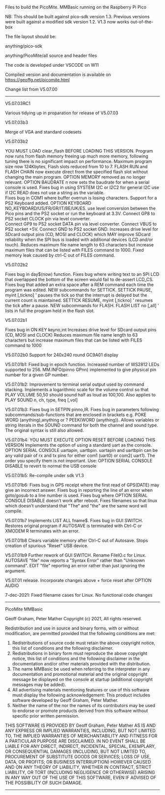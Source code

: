 Files to build the PicoMite. MMBasic running on the Raspberry Pi Pico

NB: This should be built against pico-sdk version 1.3. 
Previous versions were built against a modified sdk version 1.2. V1.3 now works out-of-the-box

The file layout should be:

anything/pico-sdk

anything/PicoMite/all source and header files

The code is developed under VSCODE on W11

Compiled version and documentation is available on https://geoffg.net/picomite.html

Change list from V5.07.00
***********************************************************************************************************************
V5.07.03RC1

Various tidying up in proparation for release of V5.07.03

V5.07.03b3

Merge of VGA and standard codesets

V5.07.03b2

YOU MUST LOAD clear_flash BEFORE LOADING THIS VERSION. 
Program now runs from flash memory freeing up much more memory, following tuning there is no significant impact on performance. 
Maximum program size now 124Kbytes, Flash slots reduced from 10 to 7. 
FLASH RUN and FLASH CHAIN now execute direct from the specified flash slot without changing the main program. 
OPTION MEMORY removed as no longer relevant. 
OPTION BAUDRATE n now sets the baudrate for when a serial console is used. 
Fixes bug in using SYSTEM I2C or I2C2 for general I2C use if I2C READ does not use a string as the variable.  
Fixes bug in COM1 where buffer overrun is losing characters. 
Support for a PS2 Keyboard added. 
OPTION KEYBOARD NO_KEYBOARD/US/FR/GR/IT/BE/UK/ES. 
use level conversion between the Pico pins and the PS2 socket or run the keyboard at 3.3V. 
Connect GP8 to PS2 socket CLOCK pin via level converter.  
Connect GP9 to PS2 socket DATA pin via level converter. 
Connect VBUS to PS2 socket +5V. 
Connect GND to PS2 socket GND. 
Increases drive level for SDcard output pins (CD, MOSI and CLOCK) which MAY improve SDcard reliability when the SPI bus is loaded with additional devices (LCD and/or touch). 
Reduces maximum file name length to 63 characters but increase maximum files that can be listed with FILES command to 1000. 
Fixed memory leak caused by ctrl-C out of FILES command. 

V5.07.02b2

Fixes bug in day$(now) function. 
Fixes bug where writing text to an SPI LCD that overlapped the bottom of the screen would fail to de-assert LCD_CS. 
Fixes bug that added an extra space after a REM command each time the program was edited. 
NEW subcommands for SETTICK. 
SETTICK PAUSE, myint [,tickno] ' pauses the tick so that the interrupt is delayed but the current count is maintained. 
SETTICK RESUME, myint [,tickno] ' resumes the tick after a pause. 
NEW subcommands for FLASH. 
FLASH LIST no [,all] ' lists in full the program held in the flash slot. 

V5.07.02b1

Fixes bug in ON KEY keyno,int
Increases drive level for SDcard output pins (CD, MOSI and CLOCK)
Reduces maximum file name length to 63 characters but increase maximum files that can be listed with FILES command to 1000

V5.07.02b0
Support for 240x240 round GC9A01 display


V5.07.01b1: 
Fixed bug in epoch function. 
Increased number of WS2812 LEDs supported to 256. 
MM.INFO(pinno GPnn) implemented to give physical pin number for a given GP number. 

V5.07.01b2: 
Improvement to terminal serial output used by command stacking. 
Implements a logarithmic scale for the volume control so that PLAY VOLUME 50,50 should sound half as loud as 100,100. 
Also applies to PLAY SOUND n, ch, type, freq [,vol]

V5.07.01b3: 
Fixes bug in SETPIN pinno,IR. 
Fixes bug in parameters following subcommands/sub-functions that are enclosed in brackets e.g. POKE WORD (anything),anything or ? PEEK(WORD (anything)). 
Allows variables or string literals in the SOUND command for both the channel and sound type. The original syntax is still also allowed.

V5.07.01b4: 
YOU MUST EXECUTE OPTION RESET BEFORE LOADING THIS VERSION
Implements the option of using a standard uart as the console. 
OPTION SERIAL CONSOLE uartapin, uartbpin. 
uartapin and uartbpin can be any valid pair of rx and tx pins for either com1 (uart0) or com2( uart1). The order you specify them is not important. 
Use:
OPTION SERIAL CONSOLE DISABLE
to revert to normal the USB console

V5.07.01b5: 
Re-compile under sdk V1.3

V5.07.01b6: 
Fixes bug in GPS receipt where the first read of GPS(DATE) may give an incorrect answer. 
Fixes bug in reporting the line of an error when goto/gosub to a line number is used. 
Fixes bug where OPTION SERIAL CONSOLE DISABLE doesn't work after reboot. 
Fixes filenames so that linux which doesn't understand that "The" and "the" are the same word will compile. 

V5.07.01b7
Implements LIST ALL fname$. 
Fixes bug in GUI SWITCH. 
Restores original program if AUTOSAVE is terminated with Ctrl-C or XMODEM R terminates with an error.

V5.07.01b8
Clears variable memory after Ctrl-C out of Autosave. 
Stops creation of spurious "Reset" USB device.  

V5.07.01b9
Further rework of GUI SWITCH. 
Rename FileIO.c for Linux. 
AUTOSAVE "file" now reports a "Syntax Error" rather than "Unknown command". 
EDIT "file" reporting an error rather than just ignoring the argument.

V5.07.01 release. 
Incorporate changes above + force reset after OPTION AUDIO

7-dec-2021: Fixed filename cases for Linux. No functional code changes 

***********************************************************************************************************************

PicoMite MMBasic


<COPYRIGHT HOLDERS>  Geoff Graham, Peter Mather
Copyright (c) 2021, <COPYRIGHT HOLDERS> All rights reserved.
    
Redistribution and use in source and binary forms, with or without modification, are permitted provided that the following conditions are met: 
1.	Redistributions of source code must retain the above copyright notice, this list of conditions and the following disclaimer.
2.	Redistributions in binary form must reproduce the above copyright notice, this list of conditions and the following disclaimer
    in the documentation and/or other materials provided with the distribution.
3.	The name MMBasic be used when referring to the interpreter in any documentation and promotional material and the original copyright message be displayed 
    on the console at startup (additional copyright messages may be added).
4.	All advertising materials mentioning features or use of this software must display the following acknowledgement: This product includes software developed 
    by Geoff Graham, Peter Mather.
5.	Neither the name of the <copyright holder> nor the names of its contributors may be used to endorse or promote products derived from this software 
    without specific prior written permission.

THIS SOFTWARE IS PROVIDED BY Geoff Graham, Peter Mather AS IS AND ANY EXPRESS OR IMPLIED WARRANTIES, INCLUDING, BUT NOT LIMITED TO, THE IMPLIED WARRANTIES
OF MERCHANTABILITY AND FITNESS FOR A PARTICULAR PURPOSE ARE DISCLAIMED. IN NO EVENT SHALL <COPYRIGHT HOLDERS> BE LIABLE FOR ANY DIRECT, 
INDIRECT, INCIDENTAL, SPECIAL, EXEMPLARY, OR CONSEQUENTIAL DAMAGES (INCLUDING, BUT NOT LIMITED TO, PROCUREMENT OF SUBSTITUTE GOODS OR SERVICES; 
LOSS OF USE, DATA, OR PROFITS; OR BUSINESS INTERRUPTION) HOWEVER CAUSED AND ON ANY THEORY OF LIABILITY, WHETHER IN CONTRACT, STRICT LIABILITY, 
OR TORT (INCLUDING NEGLIGENCE OR OTHERWISE) ARISING IN ANY WAY OUT OF THE USE OF THIS SOFTWARE, EVEN IF ADVISED OF THE POSSIBILITY OF SUCH DAMAGE. 

************************************************************************************************************************
